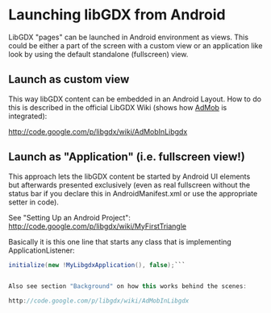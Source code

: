# Launching libGDX from Android #

LibGDX "pages" can be launched in Android environment as views.
This could be either a part of the screen with a custom view or an application like look by using the default standalone (fullscreen) view.


## Launch as custom view ##

This way libGDX content can be embedded in an Android Layout.
How to do this is described in the official LibGDX Wiki (shows how [AdMob](adService.md) is integrated):

http://code.google.com/p/libgdx/wiki/AdMobInLibgdx




## Launch as "Application" (i.e. fullscreen view!) ##

This approach lets the libGDX content be started by Android UI elements but afterwards presented exclusively (even as real fullscreen without the status bar if you declare this in AndroidManifest.xml or use the appropriate setter in code).

See "Setting Up an Android Project":
http://code.google.com/p/libgdx/wiki/MyFirstTriangle

Basically it is this one line that starts any class that is implementing ApplicationListener:

```java
initialize(new !MyLibgdxApplication(), false);```


Also see section "Background" on how this works behind the scenes:

http://code.google.com/p/libgdx/wiki/AdMobInLibgdx